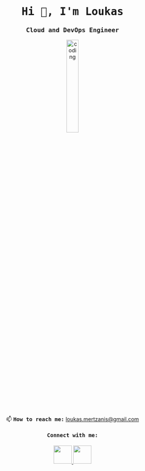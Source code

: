 <link rel="stylesheet" type='text/css' href="https://cdn.jsdelivr.net/gh/devicons/devicon@latest/devicon.min.css" />

<h1 align="center"><samp>Hi 👋, I'm Loukas </samp></h1>
<h3 align="center"><samp>Cloud and DevOps Engineer</samp></h3>

<p align="center">
<img align="center" src="https://roadmap.sh/images/rocket.gif" alt="coding" width="25%" border="0" style="max-width: 100%;">
</p>

<p align="center">
📫 <b><samp>How to reach me:</b> <a href = "mailto: loukas.mertzanis@gmail.com">loukas.mertzanis@gmail.com</samp></a>
</p>

<h4 align="center"><samp>Connect with me:</samp></h4>
<p align="center">
  <a href="https://www.linkedin.com/in/loukas-mertzanis-3938b5201/">
    <img src="https://cdn.jsdelivr.net/gh/devicons/devicon@latest/icons/linkedin/linkedin-original.svg" width="48px"/>
  </a>
  <a href="https://gitlab.com/loukas-mertzanis">
    <img src="https://cdn.jsdelivr.net/gh/devicons/devicon@latest/icons/gitlab/gitlab-original.svg" width="48px"/>
  </a>
</p>

